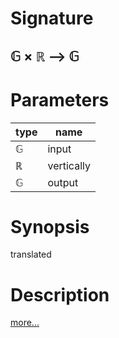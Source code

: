 # Signature
## 𝔾 × ℝ ⟶ 𝔾

# Parameters

| type | name |
|------|------|
|𝔾|input|
|ℝ|vertically|
|𝔾|output|

# Synopsis
translated

# Description

[more...](https://en.wikipedia.org/wiki/Translation_(geometry))